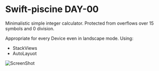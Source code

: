 # Swift-piscine DAY-00

Minimalistic simple integer calculator. 
Protected from overflows over 15 symbols and 0 division.

Appropriate for every Device even in landscape mode. 
Using:
- StackViews
- AutoLayuot

![ScreenShot](calculator.gif)
